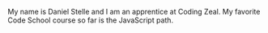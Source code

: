 My name is Daniel Stelle and I am an apprentice at Coding Zeal.  My favorite Code School course so far is the JavaScript path.
